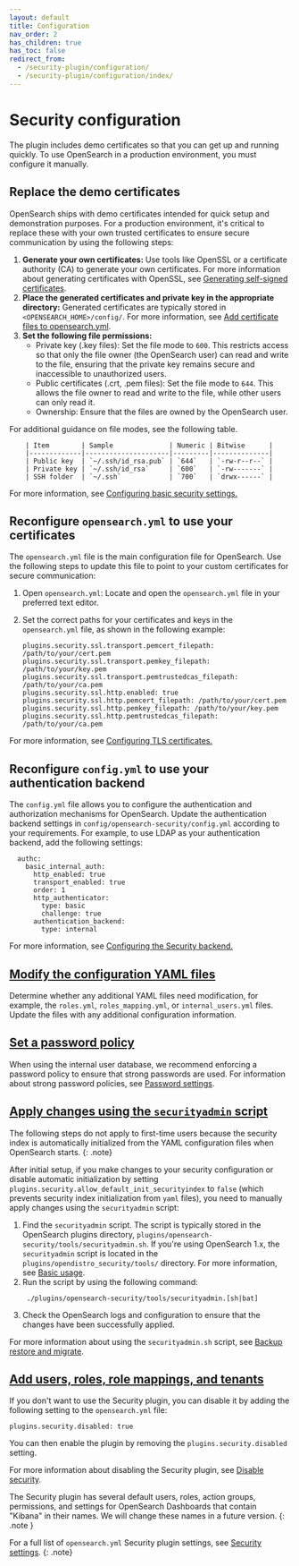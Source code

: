 ```yaml
---
layout: default
title: Configuration
nav_order: 2
has_children: true
has_toc: false
redirect_from:
  - /security-plugin/configuration/
  - /security-plugin/configuration/index/
---
```


# Security configuration

The plugin includes demo certificates so that you can get up and running quickly. To use OpenSearch in a production environment, you must configure it manually.

## Replace the demo certificates

OpenSearch ships with demo certificates intended for quick setup and demonstration purposes. For a production environment, it's critical to replace these with your own trusted certificates to ensure secure communication by using the following steps:

1. **Generate your own certificates:** Use tools like OpenSSL or a certificate authority (CA) to generate your own certificates. For more information about generating certificates with OpenSSL, see [Generating self-signed certificates]({{site.url}}{{site.baseurl}}/security/configuration/generate-certificates/).
2. **Place the generated certificates and private key in the appropriate directory:** Generated certificates are typically stored in `<OPENSEARCH_HOME>/config/`. For more information, see [Add certificate files to opensearch.yml]({{site.url}}{{site.baseurl}}/security/configuration/generate-certificates/#add-certificate-files-to-opensearchyml).
3. **Set the following file permissions:**
    - Private key (.key files): Set the file mode to `600`. This restricts access so that only the file owner (the OpenSearch user) can read and write to the file, ensuring that the private key remains secure and inaccessible to unauthorized users.
    - Public certificates (.crt, .pem files): Set the file mode to `644`. This allows the file owner to read and write to the file, while other users can only read it.
    - Ownership: Ensure that the files are owned by the OpenSearch user.

For additional guidance on file modes, see the following table.
        
        | Item        | Sample              | Numeric | Bitwise      |
        |-------------|---------------------|---------|--------------|
        | Public key  | `~/.ssh/id_rsa.pub` | `644`   | `-rw-r--r--` |
        | Private key | `~/.ssh/id_rsa`     | `600`   | `-rw-------` |
        | SSH folder  | `~/.ssh`            | `700`   | `drwx------` |

For more information, see [Configuring basic security settings.]({{site.url}}{{site.baseurl}}/install-and-configure/install-opensearch/docker/#configuring-basic-security-settings)

## Reconfigure `opensearch.yml` to use your certificates

The `opensearch.yml` file is the main configuration file for OpenSearch. Use the following steps to update this file to point to your custom certificates for secure communication:

1. Open `opensearch.yml`: Locate and open the `opensearch.yml` file in your preferred text editor.
2. Set the correct paths for your certificates and keys in the `opensearch.yml` file, as shown in the following example:

   ```
   plugins.security.ssl.transport.pemcert_filepath: /path/to/your/cert.pem
   plugins.security.ssl.transport.pemkey_filepath: /path/to/your/key.pem
   plugins.security.ssl.transport.pemtrustedcas_filepath: /path/to/your/ca.pem
   plugins.security.ssl.http.enabled: true
   plugins.security.ssl.http.pemcert_filepath: /path/to/your/cert.pem
   plugins.security.ssl.http.pemkey_filepath: /path/to/your/key.pem
   plugins.security.ssl.http.pemtrustedcas_filepath: /path/to/your/ca.pem
   ```
For more information, see [Configuring TLS certificates.
]({{site.url}}{{site.baseurl}}/security/configuration/tls/)

## Reconfigure `config.yml` to use your authentication backend

The `config.yml` file allows you to configure the authentication and authorization mechanisms for OpenSearch. Update the authentication backend settings in `config/opensearch-security/config.yml` according to your requirements. For example, to use LDAP as your authentication backend, add the following settings:

  ```
    authc:
      basic_internal_auth:
        http_enabled: true
        transport_enabled: true
        order: 1
        http_authenticator:
          type: basic
          challenge: true
        authentication_backend:
          type: internal
   ```
For more information, see [Configuring the Security backend.]({{site.url}}{{site.baseurl}}/security/configuration/configuration/)

## [Modify the configuration YAML files]({{site.url}}{{site.baseurl}}/security/configuration/yaml/)

Determine whether any additional YAML files need modification, for example, the `roles.yml`, `roles_mapping.yml`, or `internal_users.yml` files. Update the files with any additional configuration information.

## [Set a password policy]({{site.url}}{{site.baseurl}}/security/configuration/yaml/#password-settings)

When using the internal user database, we recommend enforcing a password policy to ensure that strong passwords are used. For information about strong password policies, see [Password settings]({{site.url}}{{site.baseurl}}/security/configuration/yaml/#password-settings).

## [Apply changes using the `securityadmin` script]({{site.url}}{{site.baseurl}}/security/configuration/security-admin/)

The following steps do not apply to first-time users because the security index is automatically initialized from the YAML configuration files when OpenSearch starts.
{: .note}

After initial setup, if you make changes to your security configuration or disable automatic initialization by setting `plugins.security.allow_default_init_securityindex` to `false` (which prevents security index initialization from `yaml` files), you need to manually apply changes using the `securityadmin` script:

1. Find the `securityadmin` script. The script is typically stored in the OpenSearch plugins directory, `plugins/opensearch-security/tools/securityadmin.sh`. If you're using OpenSearch 1.x, the `securityadmin` script is located in the `plugins/opendistro_security/tools/` directory. For more information, see [Basic usage](https://opensearch.org/docs/latest/security/configuration/security-admin/#basic-usage).
2. Run the script by using the following command:
   ```
    ./plugins/opensearch-security/tools/securityadmin.[sh|bat]
   ```
3. Check the OpenSearch logs and configuration to ensure that the changes have been successfully applied.

For more information about using the `securityadmin.sh` script, see [Backup restore and migrate]({{site.url}}{{site.baseurl}}/security/configuration/security-admin/#backup-restore-and-migrate).

## [Add users, roles, role mappings, and tenants]({{site.url}}{{site.baseurl}}/security/access-control/index/)

If you don't want to use the Security plugin, you can disable it by adding the following setting to the `opensearch.yml` file:

```
plugins.security.disabled: true
```

You can then enable the plugin by removing the `plugins.security.disabled` setting.

For more information about disabling the Security plugin, see [Disable security]({{site.url}}{{site.baseurl}}/security/configuration/disable-enable-security/).

The Security plugin has several default users, roles, action groups, permissions, and settings for OpenSearch Dashboards that contain "Kibana" in their names. We will change these names in a future version.
{: .note }

For a full list of `opensearch.yml` Security plugin settings, see [Security settings]({{site.url}}{{site.baseurl}}/install-and-configure/configuring-opensearch/security-settings/).
{: .note}
